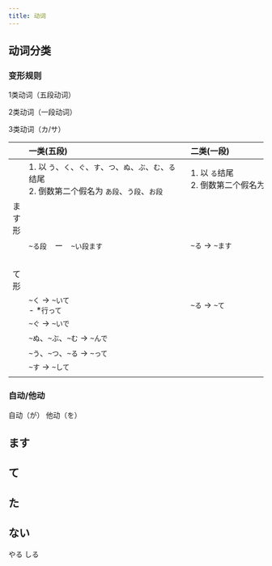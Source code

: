 ```yaml
---
title: 动词
---
```


## 动词分类

### 变形规则

1类动词（五段动词）

2类动词（一段动词）

3类动词（カ/サ）

||一类(五段)|二类(一段)|三类(カ/サ)|
|:---|:---|:---|:---|
||1. 以 `う`、`く`、`ぐ`、`す`、`つ`、`ぬ`、`ぶ`、`む`、`る`结尾 <br> 2. 倒数第二个假名为 `あ段`、`う段`、`お段`　　　　|1. 以 `る`结尾 <br> 2. 倒数第二个假名为 `い段`、`え段`　　　　　　　　　　　　　　　　　　　　　　　　　　|サ: 以`する`结尾<br>カ: `来る`|
|ます形||||
||`~る段`　ー　`~い段ます`　　　　　　|`~る` -> `~ます`|`~する` -> `~します`|
||　　　　　　　　　　　　　　　　　　　|　　　　　　　　　|`来(く)る`->　`来(き)ます`|
|て形||||
||`~く` -> `~いて`<br> - *`行って`|`~る` -> `~て`|`~する` -> `~して`|
||`~ぐ` -> `~いで`　　　　　　　　　|　　　　　　　　|`来(く)る` -> `来(き)て`|
||`~ぬ`、`~ぶ`、`~む` -> `~んで`　|　　　　　　　　|　　　　　　　　　　　　　　|
||`~う`、`~つ`、`~る` -> `~って`　|　　　　　　　　|　　　　　　　　　　　　　　|
||`~す` -> `~して`　　　　　　　　　|　　　　　　　　|　　　　　　　　　　　　　|
|||||

### 自动/他动

自动（が）
他动（を）


## ます

## て

## た

## ない


やる
しる
